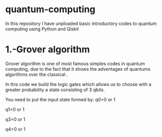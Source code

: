 # quantum-computing
In this repository I have unploaded basic introductory codes to quantum computing using Python and Qiskit


# 1.-Grover algorithm

Grover algorithm is one of most famous simples codes in quantum computing, due to the fact that it shows the adventages of quantums algorithms over the classical .

In this code we build the logic gates which allows us to choose with a greater probability a state consisting of 3 qbits.

You need to put the input state formed by:
q0=0 or 1

q1=0 or 1

q3=0 or 1

q4=0 or 1

